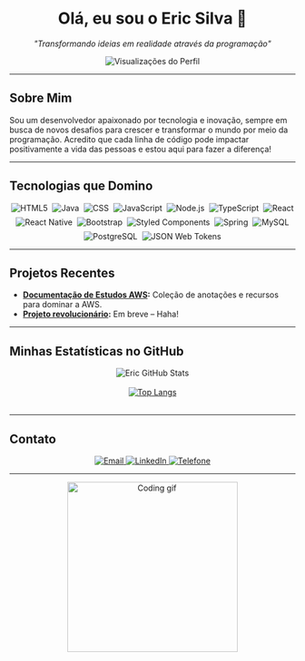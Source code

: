 <h1 align="center">Olá, eu sou o Eric Silva 👋</h1>

<p align="center">
  <em>"Transformando ideias em realidade através da programação"</em>
</p>

<p align="center">
  <img src="https://komarev.com/ghpvc/?username=ericsilva0309&style=flat-square&color=blue" alt="Visualizações do Perfil" />
</p>

---

## Sobre Mim

Sou um desenvolvedor apaixonado por tecnologia e inovação, sempre em busca de novos desafios para crescer e transformar o mundo por meio da programação. Acredito que cada linha de código pode impactar positivamente a vida das pessoas e estou aqui para fazer a diferença!

---

## Tecnologias que Domino

<div align="center" style="display: flex; flex-wrap: wrap; gap: 8px; justify-content: center;">
  <img alt="HTML5" src="https://img.shields.io/badge/HTML5-E34F26?style=for-the-badge&logo=html5&logoColor=white">
  <img alt="Java" src="https://img.shields.io/badge/Java-ED8B00?style=for-the-badge&logo=openjdk&logoColor=white">
  <img alt="CSS" src="https://img.shields.io/badge/CSS-239120?&style=for-the-badge&logo=css3&logoColor=white">
  <img alt="JavaScript" src="https://img.shields.io/badge/JavaScript-F7DF1E?style=for-the-badge&logo=javascript&logoColor=black">
  <img alt="Node.js" src="https://img.shields.io/badge/Node.js-43853D?style=for-the-badge&logo=node.js&logoColor=white">
  <img alt="TypeScript" src="https://img.shields.io/badge/TypeScript-007ACC?style=for-the-badge&logo=typescript&logoColor=white">
  <img alt="React" src="https://img.shields.io/badge/React-20232A?style=for-the-badge&logo=react&logoColor=61DAFB">
  <img alt="React Native" src="https://img.shields.io/badge/React_Native-20232A?style=for-the-badge&logo=react&logoColor=61DAFB">
  <img alt="Bootstrap" src="https://img.shields.io/badge/Bootstrap-563D7C?style=for-the-badge&logo=bootstrap&logoColor=white">
  <img alt="Styled Components" src="https://img.shields.io/badge/styled--components-DB7093?style=for-the-badge&logo=styled-components&logoColor=white">
  <img alt="Spring" src="https://img.shields.io/badge/Spring-6DB33F?style=for-the-badge&logo=spring&logoColor=white">
  <img alt="MySQL" src="https://img.shields.io/badge/MySQL-00000F?style=for-the-badge&logo=mysql&logoColor=white">
  <img alt="PostgreSQL" src="https://img.shields.io/badge/PostgreSQL-316192?style=for-the-badge&logo=postgresql&logoColor=white">
  <img alt="JSON Web Tokens" src="https://img.shields.io/badge/json%20web%20tokens-323330?style=for-the-badge&logo=json-web-tokens&logoColor=pink">
</div>

---

## Projetos Recentes

- **[Documentação de Estudos AWS](https://github.com/ericsilva0309/AWS-Study-Notes):** Coleção de anotações e recursos para dominar a AWS.
- **[Projeto revolucionário](#):** Em breve – Haha!

---

## Minhas Estatísticas no GitHub

<div align="center">
  <img alt="Eric GitHub Stats" src="https://github-readme-stats.vercel.app/api?username=ericsilva0309&show_icons=true&theme=radical" />
  <br/><br/>
  <a href="https://github.com/anuraghazra/github-readme-stats">
    <img alt="Top Langs" src="https://github-readme-stats.vercel.app/api/top-langs/?username=ericsilva0309" />
  </a>
  <br/><br/>
<!--         <img alt="GitHub Trophy" src="https://github-profile-trophy.vercel.app/?username=ericsilva0309&theme=radical&no-frame=true" /> -->
</div>

---

## Contato

<div align="center">
  <a href="mailto:ericcarvalhosilva03@gmail.com">
    <img alt="Email" src="https://img.shields.io/badge/Email-ericcarvalhosilva03@gmail.com-c14438?style=for-the-badge&logo=gmail&logoColor=white">
  </a>
  <a href="https://www.linkedin.com/in/eric-silva-6179aa332/">
    <img alt="LinkedIn" src="https://img.shields.io/badge/LinkedIn-0077B5?style=for-the-badge&logo=linkedin&logoColor=white">
  </a>
  <a href="tel:+5524992486600">
    <img alt="Telefone" src="https://img.shields.io/badge/Telefone-24992486600-blue?style=for-the-badge&logo=android">
  </a>
</div>

---

<div align="center">
  <img src="https://c.tenor.com/aPgTU-Z9j1MAAAAd/tenor.gif" alt="Coding gif" width="300"/>
</div>
